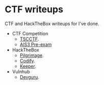 # CTF writeups
CTF and HackTheBox writeups for I've done.

- CTF Competition
  -  [TSCCTF](TSCCTF/README.md).
  -  [AIS3 Pre-exam](AIS3_pre_examREADME.md)
- HackTheBox
  - [Pilgrimage](machine/Pilgrimage/README.md).  
  - [Codify](machine/Codify/README.md).
  - [Keeper](machine/Keeper/README.md).
- Vulnhub
  - [Devguru](machine/Devguru/README.md).
